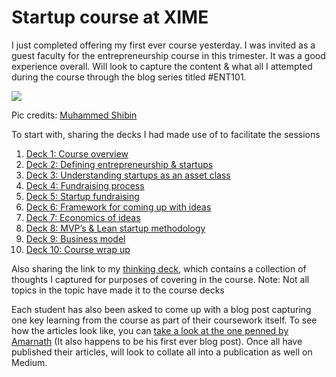 # Startup course at XIME

I just completed offering my first ever course yesterday. I was invited as a guest faculty for the entrepreneurship course in this trimester. It was a good experience overall. Will look to capture the content & what all I attempted during the course through the blog series titled \#ENT101.

![](https://cdn-images-1.medium.com/max/533/1*O0Y2PCPSPHTTj94Zda_Mkg.jpeg)

Pic credits: [Muhammed Shibin](https://medium.com/@shibinco)

To start with, sharing the decks I had made use of to facilitate the sessions

1. [Deck 1: Course overview](https://docs.google.com/presentation/d/12OqlsZnSx4q2M2nw8XeK22nY75M9PsH5EPHJ8-8Qjrw/edit#slide=id.p)
2. [Deck 2: Defining entrepreneurship & startups](https://docs.google.com/presentation/d/1R6jTYshUNloZMgVIq-FZg5BGWF3ZgLmyoqqCDyWi5Jw/edit#slide=id.p)
3. [Deck 3: Understanding startups as an asset class](https://docs.google.com/presentation/d/1voHBQULJCsElrHKTWrtoEtKYpWHkdU5yzmZ1MLbS-Q8/edit#slide=id.p)
4. [Deck 4: Fundraising process](https://docs.google.com/presentation/d/1fjnNjboSQqSB7XZ3_jAmX4SYRQbMAmwxhWREgzhAwVk/edit#slide=id.p)
5. [Deck 5: Startup fundraising](https://docs.google.com/presentation/d/1I1tTCBSr61AHR6iGNcWAr7OfQvwRWk3UZ0e-nuhoX9Y/edit#slide=id.p)
6. [Deck 6: Framework for coming up with ideas](https://docs.google.com/presentation/d/1P08Y6VpE1tiTLnC7zBwp3sdl3Z_T2xXD9lnXZSykUUg/edit#slide=id.p)
7. [Deck 7: Economics of ideas](https://docs.google.com/presentation/d/1VZwIeScdPHyah7_s6enoc-WsjOA85YJocn7HADpAtZQ/edit#slide=id.p)
8. [Deck 8: MVP’s & Lean startup methodology](https://docs.google.com/presentation/d/1XIH29hs7MieV03j_9Dk4giV6HhXGKZrPJa7UTMJPAM0/edit#slide=id.p)
9. [Deck 9: Business model](https://docs.google.com/presentation/d/1A0_muTwYrrMlqFeWNnl-JoRXCUtprepDpaIXhqInkCA/edit#slide=id.g25334065fb_0_15)
10. [Deck 10: Course wrap up](https://docs.google.com/presentation/d/1lchfb-d9hUQS2FoZxdcxUz7lAFN7KsG1DrEUubUhflE/edit)

Also sharing the link to my [thinking deck](https://docs.google.com/presentation/d/1ew179l1I_JVYcgM1jMsuejq9tuKr41b65JgG9_HB1HA/edit#slide=id.g2650a8be36_0_20), which contains a collection of thoughts I captured for purposes of covering in the course. Note: Not all topics in the topic have made it to the course decks

Each student has also been asked to come up with a blog post capturing one key learning from the course as part of their coursework itself. To see how the articles look like, you can [take a look at the one penned by Amarnath](https://medium.com/@amarnathkamaraj/productivity-tools-that-make-our-life-easy-77c9f000d685) \(It also happens to be his first ever blog post\). Once all have published their articles, will look to collate all into a publication as well on Medium.


